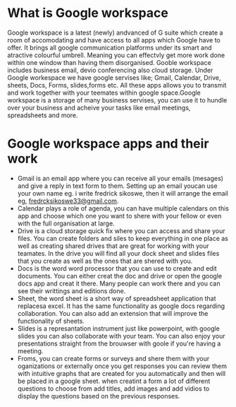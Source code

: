 # What is Google workspace

Google workspace is a latest (newly) andvanced of G suite which create a room of accomodating and have access to all apps which Google have to offer. It brings all google communication platforms under its smart and atractive colourful umbrell. Meaning you can effectvly get more work done within one window than having them disorganised. Gooble workspace includes business email, devio conferencing also cloud storage. Under Google workespace we have google servises like; Gmail, Calendar, Drive, sheets, Docs, Forms, slides,forms etc. All these apps allows you to transmit and work together with your teemates within google space.Google workspace is a storage of many business servises, you can use it to hundle over your business and acheive your tasks like email meetings, spreadsheets and more.

# Google workspace apps and their work

- Gmail is an email app where you can receive all your emails (mesages) and give a reply in text form to them. Setting up an email youcan use your own name eg. i write fredrick sikoswe, then it will arrange the email eg, fredrcksikoswe33@gmail.com. 
- Calendar plays a role of agenda, you can have multiple calendars on this app and choose which one you want to shere with your fellow or even with the full organisation at large.
- Drive is a cloud storage quick fix where you can access and share your files. You can create folders and siles to keep everything in one place as well as creating shared drives that are great for working with your teamates. In the drive you will find all your dock sheet and slides files that you create as well as the ones that are shered with you. 
- Docs is the word word processor that you can use to create and edit documents. You can either creat the doc and drive or open the google docs app and creat it there.  Many people can work there and you can see their writtings and editions done.
- Sheet, the word sheet is a short way of spreadsheet application that replacesa excel. It has the same functionality as google docs regarding collaboration. You can also add an extension that will improve the functionality of sheets.
- Slides is a represantation instrument just like powerpoint, with google slides you can also collaborate with your team. You can also enjoy your presentations straight from the brouwser with goole if you're having a meeting.
- Froms, you can create forms or surveys and shere them with your oganizations or externally once you get responses you can review them with intuitive graphs that are created for you automatically and then will be placed in a google sheet. when creatint a form a lot of different questions to choose from add titles, add images and add vidios to display the questions based on the previous responses. 


